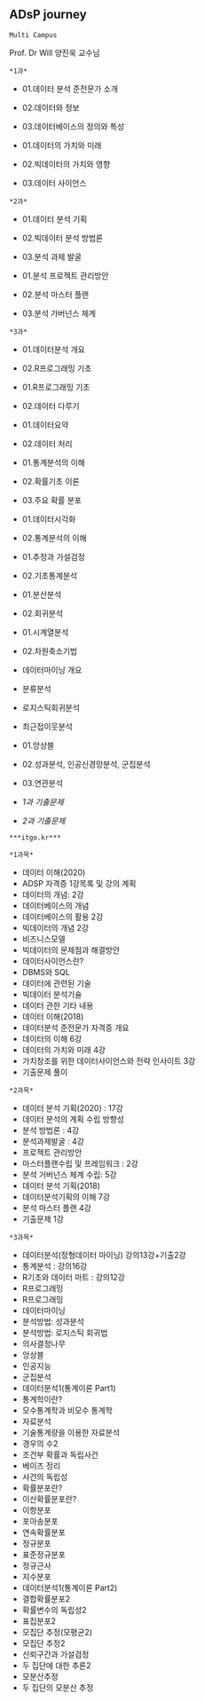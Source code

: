 ## ADsP journey

 

```Multi Campus```

Prof. Dr Will 양진욱 교수님  

```1과 
*1과*
```

* 01.데이터 분석 준전문가 소개

* 02.데이터와 정보

* 03.데이터베이스의 정의와 특성

* 01.데이터의 가치와 미래

* 02.빅데이터의 가치와 영향

* 03.데이터 사이언스

  

```2과
*2과*
```

* 01.데이터 분석 기획

* 02.빅데이터 분석 방법론

* 03.분석 과제 발굴

* 01.분석 프로젝트 관리방안

* 02.분석 마스터 플랜

* 03.분석 가버넌스 체계

  

```3과
*3과*
```

* 01.데이터분석 개요

* 02.R프로그래밍 기초

* 01.R프로그래밍 기초

* 02.데이터 다루기

* 01.데이터요약

* 02.데이터 처리

* 01.통계분석의 이해

* 02.확률기초 이론

* 03.주요 확률 분포

* 01.데이터시각화

* 02.통계분석의 이해 

* 01.추정과 가설검정

* 02.기초통계분석

* 01.분산분석 

* 02.회귀분석 

* 01.시계열분석

* 02.차원축소기법

* 데이터마이닝 개요

* 분류분석

* 로지스틱회귀분석

* 최근접이웃분석 

* 01.앙상블

* 02.성과분석, 인공신경망분석, 군집분석

* 03.연관분석

  

  

* *1과 기출문제*

* *2과 기출문제* 





```***itgo.kr*** ```

```*1과목*
*1과목*
```

- 데이터 이해(2020)
- ADSP 자격증 1강목록 및 강의 계획
- 데이터의 개념: 2강
- 데이터베이스의 개념
- 데이터베이스의 활용 2강 
- 빅데이터의 개념 2강
- 비즈니스모델
- 빅데이터의 문제점과 해결방안
- 데이터사이언스란?
- DBMS와 SQL
- 데이터에 관련된 기술
- 빅데이터 분석기술
- 데이터 관한 기타 내용 
- 데이터 이해(2018)
- 데이터분석  준전문가 자격증 개요
- 데이터의 이해 6강
- 데이터의 가치와 미래 4강
- 가치창조를 위한 데이터사이언스와 전략 인사이트 3강
- 기출문제 풀이 

```*2과목*
*2과목*
```

- 데이터 분석 기획(2020) : 17강
- 데이터 분석의 계획 수립 방향성 
- 분석 방법론 : 4강 
- 분석과제발굴 : 4강 
- 프로젝트 관리방안 
- 마스터플랜수립 및 프레임워크 : 2강 
- 분석 거버넌스 체계 수립: 5강 
- 데이터 분석 기획(2018) 
- 데이터분석기획의 이해 7강 
- 분석 마스터 플랜 4강
- 기출문제 1강 

```*3과목*
*3과목*
```

- 데이터분석(정형데이터 마이닝) 강의13강+기출2강
- 통계분석 : 강의16강 
- R기초와 데이터 마트 : 강의12강
- R프로그래밍 
- R프로그래밍
- 데이터마이닝
- 분석방법: 성과분석
- 분석방법: 로지스틱 회귀법
- 의사결정나무
- 앙상블
- 인공지능
- 군집분석
- 데이터분석1(통계이론 Part1)
- 통계학이란?
- 모수통계학과 비모수 통계학
- 자료분석
- 기술통계량을 이용한 자료분석
- 경우의 수2
- 조건부 확률과 독립사건
- 베이즈 정리
- 사건의 독립성
- 확률분포란?
- 이산확률분포란?
- 이항분포
- 포아송분포
- 연속확률분포
- 정규분포
- 표준정규분포
- 정규근사
- 지수분포
- 데이터분석1(통계이론 Part2)
- 결합확률분포2
- 확률변수의 독립성2
- 표집분포2
- 모집단 추정(모평균2)
- 모집단 추정2
- 신뢰구간과 가설검정
- 두 집단에 대한 추론2
- 모분산추정
- 두 집단의 모분산 추정